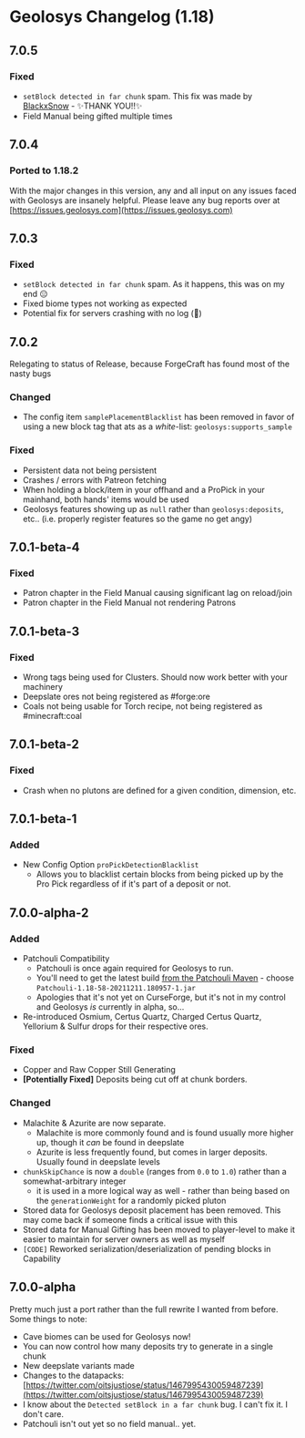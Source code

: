 # Geolosys Changelog (1.18)

## 7.0.5

### Fixed

- `setBlock detected in far chunk` spam. This fix was made by [BlackxSnow](https://github.com/BlackxSnow) - ✨THANK YOU!!✨
- Field Manual being gifted multiple times

## 7.0.4

### Ported to 1.18.2

With the major changes in this version, any and all input on any issues faced with Geolosys are insanely helpful. Please leave any bug reports over at [https://issues.geolosys.com](https://issues.geolosys.com)

## 7.0.3

### Fixed

- `setBlock detected in far chunk` spam. As it happens, this was on my end 😑
- Fixed biome types not working as expected
- Potential fix for servers crashing with no log (🤞)

## 7.0.2

Relegating to status of Release, because ForgeCraft has found most of the nasty bugs

### Changed

- The config item `samplePlacementBlacklist` has been removed in favor of using a new block tag that ats as a _white_-list: `geolosys:supports_sample`

### Fixed

- Persistent data not being persistent
- Crashes / errors with Patreon fetching
- When holding a block/item in your offhand and a ProPick in your mainhand, both hands' items would be used
- Geolosys features showing up as `null` rather than `geolosys:deposits`, etc.. (i.e. properly register features so the game no get angy)

## 7.0.1-beta-4

### Fixed

- Patron chapter in the Field Manual causing significant lag on reload/join
- Patron chapter in the Field Manual not rendering Patrons

## 7.0.1-beta-3

### Fixed

- Wrong tags being used for Clusters. Should now work better with your machinery
- Deepslate ores not being registered as #forge:ore
- Coals not being usable for Torch recipe, not being registered as #minecraft:coal

## 7.0.1-beta-2

### Fixed

- Crash when no plutons are defined for a given condition, dimension, etc.

## 7.0.1-beta-1

### Added

- New Config Option `proPickDetectionBlacklist`
  - Allows you to blacklist certain blocks from being picked up by the Pro Pick regardless of if it's part of a deposit or not.

## 7.0.0-alpha-2

### Added

- Patchouli Compatibility
  - Patchouli is once again required for Geolosys to run.
  - You'll need to get the latest build [from the Patchouli Maven](https://maven.blamejared.com/vazkii/patchouli/Patchouli/1.18-58-SNAPSHOT/) - choose `Patchouli-1.18-58-20211211.180957-1.jar`
  - Apologies that it's not yet on CurseForge, but it's not in my control and Geolosys _is_ currently in alpha, so...
- Re-introduced Osmium, Certus Quartz, Charged Certus Quartz, Yellorium & Sulfur drops for their respective ores.

### Fixed

- Copper and Raw Copper Still Generating
- **[Potentially Fixed]** Deposits being cut off at chunk borders.

### Changed

- Malachite & Azurite are now separate.
  - Malachite is more commonly found and is found usually more higher up, though it _can_ be found in deepslate
  - Azurite is less frequently found, but comes in larger deposits. Usually found in deepslate levels
- `chunkSkipChance` is now a `double` (ranges from `0.0` to `1.0`) rather than a somewhat-arbitrary integer
  - it is used in a more logical way as well - rather than being based on the `generationWeight` for a randomly picked pluton
- Stored data for Geolosys deposit placement has been removed. This may come back if someone finds a critical issue with this
- Stored data for Manual Gifting has been moved to player-level to make it easier to maintain for server owners as well as myself
- `[CODE]` Reworked serialization/deserialization of pending blocks in Capability

## 7.0.0-alpha

Pretty much just a port rather than the full rewrite I wanted from before. Some things to note:

- Cave biomes can be used for Geolosys now!
- You can now control how many deposits try to generate in a single chunk
- New deepslate variants made
- Changes to the datapacks: [https://twitter.com/oitsjustjose/status/1467995430059487239](https://twitter.com/oitsjustjose/status/1467995430059487239)
- I know about the `Detected setBlock in a far chunk` bug. I can't fix it. I don't care.
- Patchouli isn't out yet so no field manual.. yet.
